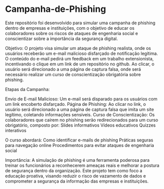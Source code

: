 # Campanha-de-Phishing

Este repositório foi desenvolvido para simular uma campanha de phishing dentro de empresas e instituições, com o objetivo de educar os colaboradores sobre os riscos de ataques de engenharia social e conscientizar sobre a importância da segurança digital.

Objetivo: O projeto visa simular um ataque de phishing realista, onde os usuários receberão um e-mail malicioso disfarçado de notificação legítima. O conteúdo do e-mail pedirá um feedback em um trabalho extensionista, incentivando o clique em um link de um repositório no github. Ao clicar, o usuário será direcionado a uma página de captura falsa, onde será necessário realizar um curso de conscientização obrigatória sobre phishing.

Etapas da Campanha:

Envio de E-mail Malicioso: Um e-mail será disparado para os usuários com um link encoberto disfarçado. 
Página de Phishing: Ao clicar no link, o usuário será direcionado a uma página de captura falsa que imita um site legítimo, coletando informações sensíveis.
Curso de Conscientização: Os colaboradores que caírem no phishing serão redirecionados para um curso obrigatório, composto por:
Slides informativos
Vídeos educativos
Quizzes interativos

O curso abordará:
Como identificar e-mails de phishing
Práticas seguras para navegação online
Procedimentos para evitar ataques de engenharia social

Importância: A simulação de phishing é uma ferramenta poderosa para treinar os funcionários a reconhecerem ameaças reais e melhorar a postura de segurança dentro da organização. Este projeto tem como foco a educação proativa, visando reduzir o risco de vazamento de dados e comprometer a segurança da informação das empresas e instituições.

